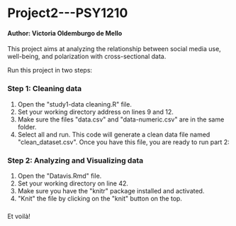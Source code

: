 # Project2---PSY1210
#### Author: Victoria Oldemburgo de Mello

This project aims at analyzing the relationship between social media use, well-being, 
and polarization with cross-sectional data. 

Run this project in two steps:

### Step 1: Cleaning data
1) Open the "study1-data cleaning.R" file.
2) Set your working directory address on lines 9 and 12.
3) Make sure the files "data.csv" and "data-numeric.csv" are in the same folder. 
4) Select all and run.
This code will generate a clean data file named "clean_dataset.csv".
Once you have this file, you are ready to run part 2:

### Step 2: Analyzing and Visualizing data
1) Open the "Datavis.Rmd" file.
2) Set your working directory on line 42.
3) Make sure you have the "knitr" package installed and activated.
3) "Knit" the file by clicking on the "knit" button on the top.
###
Et voilà!

